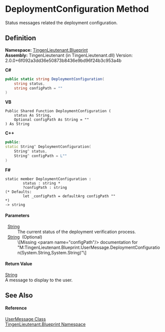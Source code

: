 # DeploymentConfiguration Method


Status messages related the deployment configuration.



## Definition
**Namespace:** <a href="190f7f5f-3ef3-b997-ce64-3f0248fc9b16">TingenLieutenant.Blueprint</a>  
**Assembly:** TingenLieutenant (in TingenLieutenant.dll) Version: 2.0.0+6f092a3dd36e50873b8436e9bd96f24b3c953a4b

**C#**
``` C#
public static string DeploymentConfiguration(
	string status,
	string configPath = ""
)
```
**VB**
``` VB
Public Shared Function DeploymentConfiguration ( 
	status As String,
	Optional configPath As String = ""
) As String
```
**C++**
``` C++
public:
static String^ DeploymentConfiguration(
	String^ status, 
	String^ configPath = L""
)
```
**F#**
``` F#
static member DeploymentConfiguration : 
        status : string * 
        ?configPath : string 
(* Defaults:
        let _configPath = defaultArg configPath ""
*)
-> string 
```



#### Parameters
<dl><dt>  <a href="https://learn.microsoft.com/dotnet/api/system.string" target="_blank" rel="noopener noreferrer">String</a></dt><dd>The current status of the deployment verification process.</dd><dt>  <a href="https://learn.microsoft.com/dotnet/api/system.string" target="_blank" rel="noopener noreferrer">String</a>  (Optional)</dt><dd>\[Missing &lt;param name="configPath"/&gt; documentation for "M:TingenLieutenant.Blueprint.UserMessage.DeploymentConfiguration(System.String,System.String)"\]</dd></dl>

#### Return Value
<a href="https://learn.microsoft.com/dotnet/api/system.string" target="_blank" rel="noopener noreferrer">String</a>  
A message to display to the user.

## See Also


#### Reference
<a href="d6018830-a877-cffb-085a-a0758f8da86b">UserMessage Class</a>  
<a href="190f7f5f-3ef3-b997-ce64-3f0248fc9b16">TingenLieutenant.Blueprint Namespace</a>  
